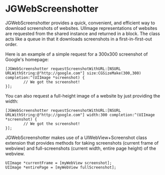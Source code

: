 JGWebScreenshotter
======================

JGWebScreenshotter provides a quick, convenient, and efficient way to download screenshots of websites. UIImage representations of websites are requested from the shared instance and returned in a block. The class acts like a queue in that it downloads screenshots in a first-in-first-out order.

Here is an example of a simple request for a 300x300 screenshot of Google's homepage:

```
[JGWebScreenshotter requestScreenshotWithURL:[NSURL URLWithString:@"http://google.com"] size:CGSizeMake(300,300) completion:^(UIImage *screenshot) {
        // We got the screenshot!
}];
```

You can also request a full-height image of a website by just providing the width:

```
[JGWebScreenshotter requestScreenshotWithURL:[NSURL URLWithString:@"http://google.com"] width:300 completion:^(UIImage *screenshot) {
        // We got the screenshot!
}];
```

JGWebScreenshotter makes use of a UIWebView+Screenshot class extension that provides methods for taking screenshots (current frame of webview) and full-screenshots (current width, entire page height) of the webview.

```
UIImage *currentFrame = [myWebView screenshot];
UIImage *entirePage = [myWebView fullScreenshot];
```
